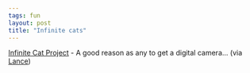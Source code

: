 ```yaml
---
tags: fun
layout: post
title: "Infinite cats"
---
```




<a href="http://www.privatehand.com/infinite/index.html">Infinite Cat Project</a> - A good reason as any to get a digital camera... (via <a href="http://brainopolis.dnsalias.com/roller/page/lance/20040511#the_infinite_cat_project">Lance</a>)


